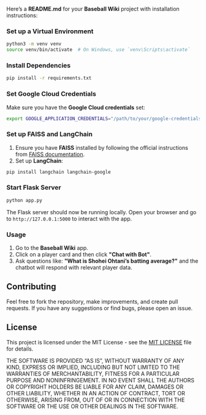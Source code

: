 Here’s a **README.md** for your **Baseball Wiki** project with installation instructions:

### Set up a Virtual Environment
```bash
python3 -m venv venv
source venv/bin/activate  # On Windows, use `venv\Scripts\activate`
```

### Install Dependencies
```bash
pip install -r requirements.txt
```

### Set Google Cloud Credentials
Make sure you have the **Google Cloud credentials** set:
```bash
export GOOGLE_APPLICATION_CREDENTIALS="/path/to/your/google-credentials.json"
```

### Set up FAISS and LangChain
1. Ensure you have **FAISS** installed by following the official instructions from [FAISS documentation](https://github.com/facebookresearch/faiss).
2. Set up **LangChain**:
```bash
pip install langchain langchain-google
```

### Start Flask Server
```bash
python app.py
```

The Flask server should now be running locally. Open your browser and go to `http://127.0.0.1:5000` to interact with the app.

### Usage
1. Go to the **Baseball Wiki** app.
2. Click on a player card and then click **"Chat with Bot"**.
3. Ask questions like: **"What is Shohei Ohtani’s batting average?"** and the chatbot will respond with relevant player data.

## Contributing
Feel free to fork the repository, make improvements, and create pull requests. If you have any suggestions or find bugs, please open an issue.

## License
This project is licensed under the MIT License - see the [MIT LICENSE](https://opensource.org/license/mit) file for details.


THE SOFTWARE IS PROVIDED “AS IS”, WITHOUT WARRANTY OF ANY KIND, EXPRESS OR IMPLIED, INCLUDING BUT NOT LIMITED TO THE WARRANTIES OF MERCHANTABILITY, FITNESS FOR A PARTICULAR PURPOSE AND NONINFRINGEMENT. IN NO EVENT SHALL THE AUTHORS OR COPYRIGHT HOLDERS BE LIABLE FOR ANY CLAIM, DAMAGES OR OTHER LIABILITY, WHETHER IN AN ACTION OF CONTRACT, TORT OR OTHERWISE, ARISING FROM, OUT OF OR IN CONNECTION WITH THE SOFTWARE OR THE USE OR OTHER DEALINGS IN THE SOFTWARE.

